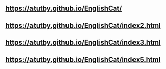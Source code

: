 ## https://atutby.github.io/EnglishCat/

## https://atutby.github.io/EnglishCat/index2.html

## https://atutby.github.io/EnglishCat/index3.html

## https://atutby.github.io/EnglishCat/index5.html
